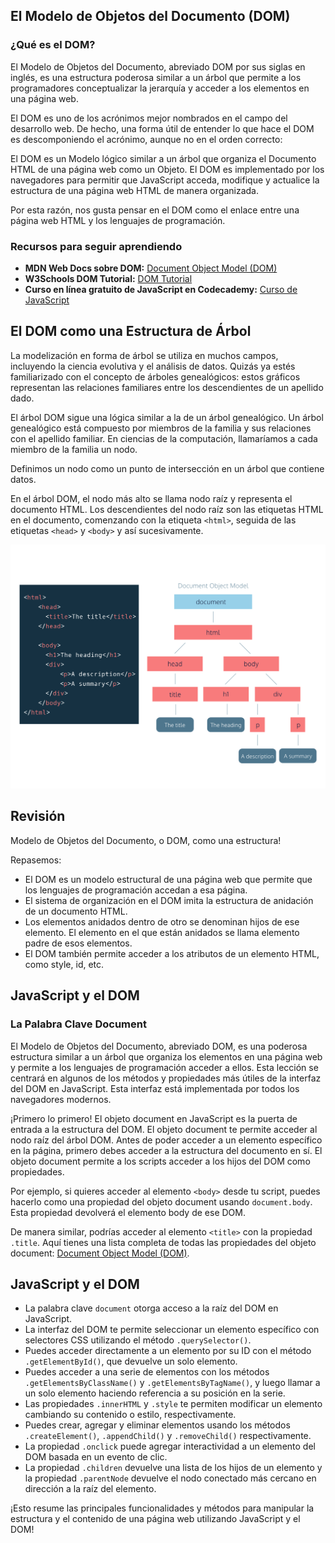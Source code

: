 ## El Modelo de Objetos del Documento (DOM)

### ¿Qué es el DOM?

El Modelo de Objetos del Documento, abreviado DOM por sus siglas en inglés, es una estructura poderosa similar a un árbol que permite a los programadores conceptualizar la jerarquía y acceder a los elementos en una página web.

El DOM es uno de los acrónimos mejor nombrados en el campo del desarrollo web. De hecho, una forma útil de entender lo que hace el DOM es descomponiendo el acrónimo, aunque no en el orden correcto:

El DOM es un Modelo lógico similar a un árbol que organiza el Documento HTML de una página web como un Objeto.
El DOM es implementado por los navegadores para permitir que JavaScript acceda, modifique y actualice la estructura de una página web HTML de manera organizada.

Por esta razón, nos gusta pensar en el DOM como el enlace entre una página web HTML y los lenguajes de programación.

### Recursos para seguir aprendiendo

- **MDN Web Docs sobre DOM:** [Document Object Model (DOM)](https://developer.mozilla.org/es/docs/Web/API/Document_Object_Model)
- **W3Schools DOM Tutorial:** [DOM Tutorial](https://www.w3schools.com/js/js_htmldom.asp)
- **Curso en línea gratuito de JavaScript en Codecademy:** [Curso de JavaScript](https://www.codecademy.com/learn/introduction-to-javascript)

## El DOM como una Estructura de Árbol

La modelización en forma de árbol se utiliza en muchos campos, incluyendo la ciencia evolutiva y el análisis de datos. Quizás ya estés familiarizado con el concepto de árboles genealógicos: estos gráficos representan las relaciones familiares entre los descendientes de un apellido dado.

El árbol DOM sigue una lógica similar a la de un árbol genealógico. Un árbol genealógico está compuesto por miembros de la familia y sus relaciones con el apellido familiar. En ciencias de la computación, llamaríamos a cada miembro de la familia un nodo.

Definimos un nodo como un punto de intersección en un árbol que contiene datos.

En el árbol DOM, el nodo más alto se llama nodo raíz y representa el documento HTML. Los descendientes del nodo raíz son las etiquetas HTML en el documento, comenzando con la etiqueta `<html>`, seguida de las etiquetas `<head>` y `<body>` y así sucesivamente.

![DOM](./DOM.svg)

## Revisión

Modelo de Objetos del Documento, o DOM, como una estructura!

Repasemos:

- El DOM es un modelo estructural de una página web que permite que los lenguajes de programación accedan a esa página.
- El sistema de organización en el DOM imita la estructura de anidación de un documento HTML.
- Los elementos anidados dentro de otro se denominan hijos de ese elemento. El elemento en el que están anidados se llama elemento padre de esos elementos.
- El DOM también permite acceder a los atributos de un elemento HTML, como style, id, etc.

## JavaScript y el DOM

### La Palabra Clave Document

El Modelo de Objetos del Documento, abreviado DOM, es una poderosa estructura similar a un árbol que organiza los elementos en una página web y permite a los lenguajes de programación acceder a ellos. Esta lección se centrará en algunos de los métodos y propiedades más útiles de la interfaz del DOM en JavaScript. Esta interfaz está implementada por todos los navegadores modernos.

¡Primero lo primero! El objeto document en JavaScript es la puerta de entrada a la estructura del DOM. El objeto document te permite acceder al nodo raíz del árbol DOM. Antes de poder acceder a un elemento específico en la página, primero debes acceder a la estructura del documento en sí. El objeto document permite a los scripts acceder a los hijos del DOM como propiedades.

Por ejemplo, si quieres acceder al elemento `<body>` desde tu script, puedes hacerlo como una propiedad del objeto document usando `document.body`. Esta propiedad devolverá el elemento body de ese DOM.

De manera similar, podrías acceder al elemento `<title>` con la propiedad `.title`. Aquí tienes una lista completa de todas las propiedades del objeto document: [Document Object Model (DOM)](https://developer.mozilla.org/es/docs/Web/API/Document).

## JavaScript y el DOM

- La palabra clave `document` otorga acceso a la raíz del DOM en JavaScript.
- La interfaz del DOM te permite seleccionar un elemento específico con selectores CSS utilizando el método `.querySelector()`.
- Puedes acceder directamente a un elemento por su ID con el método `.getElementById()`, que devuelve un solo elemento.
- Puedes acceder a una serie de elementos con los métodos `.getElementsByClassName()` y `.getElementsByTagName()`, y luego llamar a un solo elemento haciendo referencia a su posición en la serie.
- Las propiedades `.innerHTML` y `.style` te permiten modificar un elemento cambiando su contenido o estilo, respectivamente.
- Puedes crear, agregar y eliminar elementos usando los métodos `.createElement()`, `.appendChild()` y `.removeChild()` respectivamente.
- La propiedad `.onclick` puede agregar interactividad a un elemento del DOM basada en un evento de clic.
- La propiedad `.children` devuelve una lista de los hijos de un elemento y la propiedad `.parentNode` devuelve el nodo conectado más cercano en dirección a la raíz del elemento.

¡Esto resume las principales funcionalidades y métodos para manipular la estructura y el contenido de una página web utilizando JavaScript y el DOM!
